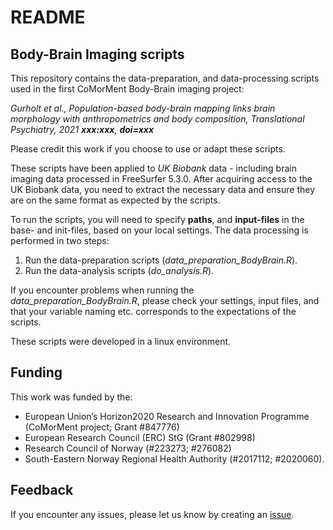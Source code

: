 README
================

## Body-Brain Imaging scripts

This repository contains the data-preparation, and data-processing
scripts used in the first CoMorMent Body-Brain imaging project:

*Gurholt et al., Population-based body-brain mapping links brain
morphology with anthropometrics and body composition, Translational
Psychiatry, 2021 **xxx:xxx**, **doi=xxx***

Please credit this work if you choose to use or adapt these scripts.

These scripts have been applied to *UK Biobank* data - including brain
imaging data processed in FreeSurfer 5.3.0. After acquiring access to
the UK Biobank data, you need to extract the necessary data and ensure
they are on the same format as expected by the scripts.

To run the scripts, you will need to specify **paths**, and
**input-files** in the base- and init-files, based on your local
settings. The data processing is performed in two steps:

1.  Run the data-preparation scripts (*data\_preparation\_BodyBrain.R*).
2.  Run the data-analysis scripts (*do\_analysis.R*).

If you encounter problems when running the
*data\_preparation\_BodyBrain.R*, please check your settings, input
files, and that your variable naming etc. corresponds to the
expectations of the scripts.

These scripts were developed in a linux environment.

## Funding

This work was funded by the:

  - European Union’s Horizon2020 Research and Innovation Programme
    (CoMorMent project; Grant \#847776)
  - European Research Council (ERC) StG (Grant \#802998)
  - Research Council of Norway (\#223273; \#276082)
  - South-Eastern Norway Regional Health Authority (\#2017112;
    \#2020060).

## Feedback

If you encounter any issues, please let us know by creating an
[issue](https://github.com/comorment/BodyBrainImaging/issues).

